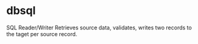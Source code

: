 # dbsql

SQL Reader/Writer
Retrieves source data, validates, writes two records to the taget per source record.
